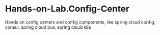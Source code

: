 # Hands-on-Lab.Config-Center
Hands on config centers and config components, like spring cloud config, consul, spring cloud bus, spring cloud k8s

